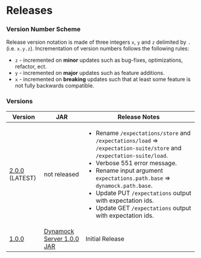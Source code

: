 # Releases

### Version Number Scheme
Release version notation is made of three integers `x`, `y` and `z` delimited by `.` (i.e. `x.y.z`). Incrementation of version numbers follows the following rules:
- `z` - incremented on **minor** updates such as bug-fixes, optimizations, refactor, ect.
- `y` - incremented on **major** updates such as feature additions.
- `x` - incremented on **breaking** updates such that at least some feature is not fully backwards compatible.

### Versions

|Version|JAR|Release Notes|
|---|---|---|
|[2.0.0](../README.md) (LATEST)|not released|<ul><li>Rename `/expectations/store` and `/expectations/load` => `/expectation-suite/store` and `/expectation-suite/load`.</li><li>Verbose 551 error message.</li><li>Rename input argument `expectations.path.base` => `dynamock.path.base`.</li><li>Update PUT `/expectations` output with expectation ids.</li><li>Update GET `/expectations` output with expectation ids.</li></ul>|
|[1.0.0](https://github.com/dzegel/DynamockServer/tree/Version_1.0.0)|[Dynamock Server 1.0.0 JAR](DynamockServer-1.0.0.jar)|Initial Release|
